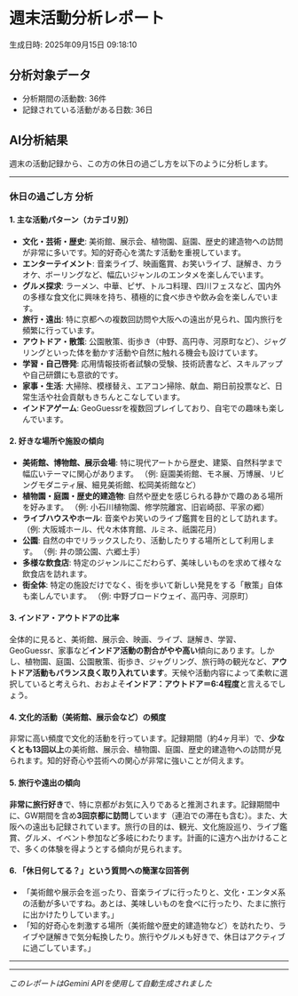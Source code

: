 # 週末活動分析レポート

生成日時: 2025年09月15日 09:18:10

## 分析対象データ
- 分析期間の活動数: 36件
- 記録されている活動がある日数: 36日

## AI分析結果

週末の活動記録から、この方の休日の過ごし方を以下のように分析します。

---

### 休日の過ごし方 分析

#### 1. 主な活動パターン（カテゴリ別）

*   **文化・芸術・歴史**: 美術館、展示会、植物園、庭園、歴史的建造物への訪問が非常に多いです。知的好奇心を満たす活動を重視しています。
*   **エンターテイメント**: 音楽ライブ、映画鑑賞、お笑いライブ、謎解き、カラオケ、ボーリングなど、幅広いジャンルのエンタメを楽しんでいます。
*   **グルメ探求**: ラーメン、中華、ピザ、トルコ料理、四川フェスなど、国内外の多様な食文化に興味を持ち、積極的に食べ歩きや飲み会を楽しんでいます。
*   **旅行・遠出**: 特に京都への複数回訪問や大阪への遠出が見られ、国内旅行を頻繁に行っています。
*   **アウトドア・散策**: 公園散策、街歩き（中野、高円寺、河原町など）、ジャグリングといった体を動かす活動や自然に触れる機会も設けています。
*   **学習・自己啓発**: 応用情報技術者試験の受験、技術読書など、スキルアップや自己研鑽にも意欲的です。
*   **家事・生活**: 大掃除、模様替え、エアコン掃除、献血、期日前投票など、日常生活や社会貢献もきちんとこなしています。
*   **インドアゲーム**: GeoGuessrを複数回プレイしており、自宅での趣味も楽しんでいます。

#### 2. 好きな場所や施設の傾向

*   **美術館、博物館、展示会場**: 特に現代アートから歴史、建築、自然科学まで幅広いテーマに関心があります。
    （例: 庭園美術館、モネ展、万博展、リビングモダニティ展、細見美術館、松岡美術館など）
*   **植物園・庭園・歴史的建造物**: 自然や歴史を感じられる静かで趣のある場所を好みます。
    （例: 小石川植物園、修学院離宮、旧岩崎邸、平家の郷）
*   **ライブハウスやホール**: 音楽やお笑いのライブ鑑賞を目的として訪れます。
    （例: 大阪城ホール、代々木体育館、ルミネ、祇園花月）
*   **公園**: 自然の中でリラックスしたり、活動したりする場所として利用します。
    （例: 井の頭公園、六郷土手）
*   **多様な飲食店**: 特定のジャンルにこだわらず、美味しいものを求めて様々な飲食店を訪れます。
*   **街全体**: 特定の施設だけでなく、街を歩いて新しい発見をする「散策」自体も楽しんでいます。
    （例: 中野ブロードウェイ、高円寺、河原町）

#### 3. インドア・アウトドアの比率

全体的に見ると、美術館、展示会、映画、ライブ、謎解き、学習、GeoGuessr、家事など**インドア活動の割合がやや高い**傾向にあります。しかし、植物園、庭園、公園散策、街歩き、ジャグリング、旅行時の観光など、**アウトドア活動もバランス良く取り入れています**。天候や活動内容によって柔軟に選択していると考えられ、おおよそ**インドア：アウトドア＝6:4程度**と言えるでしょう。

#### 4. 文化的活動（美術館、展示会など）の頻度

非常に高い頻度で文化的活動を行っています。記録期間（約4ヶ月半）で、**少なくとも13回以上**の美術館、展示会、植物園、庭園、歴史的建造物への訪問が見られます。知的好奇心や芸術への関心が非常に強いことが伺えます。

#### 5. 旅行や遠出の傾向

**非常に旅行好き**で、特に京都がお気に入りであると推測されます。記録期間中に、GW期間を含め**3回京都に訪問**しています（連泊での滞在も含む）。また、大阪への遠出も記録されています。旅行の目的は、観光、文化施設巡り、ライブ鑑賞、グルメ、イベント参加など多岐にわたります。計画的に遠方へ出かけることで、多くの体験を得ようとする傾向が見られます。

#### 6. 「休日何してる？」という質問への簡潔な回答例

*   「美術館や展示会を巡ったり、音楽ライブに行ったりと、文化・エンタメ系の活動が多いですね。あとは、美味しいものを食べに行ったり、たまに旅行に出かけたりしています。」
*   「知的好奇心を刺激する場所（美術館や歴史的建造物など）を訪れたり、ライブや謎解きで気分転換したり。旅行やグルメも好きで、休日はアクティブに過ごしています。」

---

---
*このレポートはGemini APIを使用して自動生成されました*
